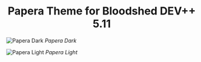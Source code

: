 <h1 align="center">Papera Theme for Bloodshed DEV++ 5.11</h1>

![Papera Dark](./assets/paperadark.png)
*Papera Dark*

![Papera Light](./assets/paperalight.png)
*Papera Light*
